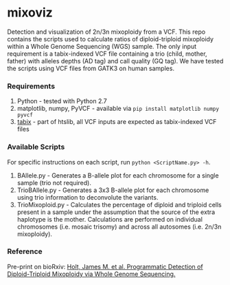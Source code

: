 # mixoviz
Detection and visualization of 2n/3n mixoploidy from a VCF.  This repo contains the scripts used to calculate ratios of diploid-triploid
mixoploidy within a Whole Genome Sequencing (WGS) sample.  The only input requirement is a tabix-indexed VCF file containing a trio (child, mother, father)
with alleles depths (AD tag) and call quality (GQ tag).  We have tested the scripts using VCF files from GATK3 on human samples.

### Requirements

1. Python - tested with Python 2.7
2. matplotlib, numpy, PyVCF - available via `pip install matplotlib numpy pyvcf`
3. [tabix](http://www.htslib.org/doc/tabix.html) - part of htslib, all VCF inputs are expected as tabix-indexed VCF files

### Available Scripts
For specific instructions on each script, run `python <ScriptName.py> -h`.

1. BAllele.py - Generates a B-allele plot for each chromosome for a single sample (trio not required).
2. TrioBAllele.py - Generates a 3x3 B-allele plot for each chromosome using trio information to deconvolute the variants.
3. TrioMixoploid.py - Calculates the percentage of diploid and triploid cells present in a sample under the assumption that the source of the extra haplotype is the mother.  Calculations are performed on individual chromosomes (i.e. mosaic trisomy) and across all autosomes (i.e. 2n/3n mixoploidy).

### Reference

Pre-print on bioRxiv: [Holt, James M. et al. Programmatic Detection of Diploid-Triploid Mixoploidy via Whole Genome Sequencing.](https://www.biorxiv.org/content/early/2018/07/18/371468)
